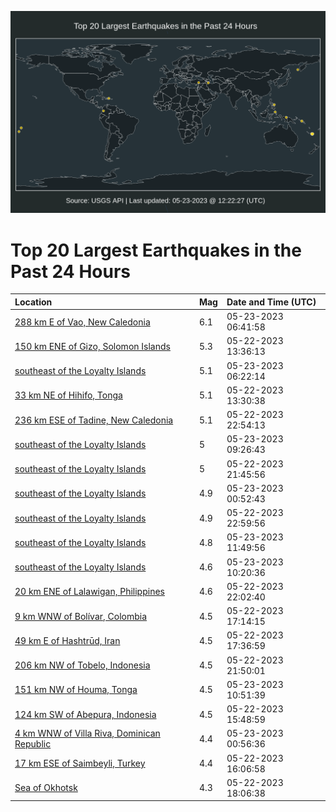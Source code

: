 ![Map](./map.png)

# Top 20 Largest Earthquakes in the Past 24 Hours

| Location | Mag | Date and Time (UTC) |
|:---|:---|:---|
| [288 km E of Vao, New Caledonia](https://earthquake.usgs.gov/earthquakes/eventpage/us7000k36n) | 6.1 | 05-23-2023 06:41:58 |
| [150 km ENE of Gizo, Solomon Islands](https://earthquake.usgs.gov/earthquakes/eventpage/us6000kdvd) | 5.3 | 05-22-2023 13:36:13 |
| [southeast of the Loyalty Islands](https://earthquake.usgs.gov/earthquakes/eventpage/us7000k36l) | 5.1 | 05-23-2023 06:22:14 |
| [33 km NE of Hihifo, Tonga](https://earthquake.usgs.gov/earthquakes/eventpage/us6000kdvb) | 5.1 | 05-22-2023 13:30:38 |
| [236 km ESE of Tadine, New Caledonia](https://earthquake.usgs.gov/earthquakes/eventpage/us7000k33g) | 5.1 | 05-22-2023 22:54:13 |
| [southeast of the Loyalty Islands](https://earthquake.usgs.gov/earthquakes/eventpage/us7000k38e) | 5 | 05-23-2023 09:26:43 |
| [southeast of the Loyalty Islands](https://earthquake.usgs.gov/earthquakes/eventpage/us7000k32s) | 5 | 05-22-2023 21:45:56 |
| [southeast of the Loyalty Islands](https://earthquake.usgs.gov/earthquakes/eventpage/us7000k34p) | 4.9 | 05-23-2023 00:52:43 |
| [southeast of the Loyalty Islands](https://earthquake.usgs.gov/earthquakes/eventpage/us7000k346) | 4.9 | 05-22-2023 22:59:56 |
| [southeast of the Loyalty Islands](https://earthquake.usgs.gov/earthquakes/eventpage/us7000k38m) | 4.8 | 05-23-2023 11:49:56 |
| [southeast of the Loyalty Islands](https://earthquake.usgs.gov/earthquakes/eventpage/us7000k386) | 4.6 | 05-23-2023 10:20:36 |
| [20 km ENE of Lalawigan, Philippines](https://earthquake.usgs.gov/earthquakes/eventpage/us7000k337) | 4.6 | 05-22-2023 22:02:40 |
| [9 km WNW of Bolívar, Colombia](https://earthquake.usgs.gov/earthquakes/eventpage/us6000kdxg) | 4.5 | 05-22-2023 17:14:15 |
| [49 km E of Hashtrūd, Iran](https://earthquake.usgs.gov/earthquakes/eventpage/us7000k30u) | 4.5 | 05-22-2023 17:36:59 |
| [206 km NW of Tobelo, Indonesia](https://earthquake.usgs.gov/earthquakes/eventpage/us7000k333) | 4.5 | 05-22-2023 21:50:01 |
| [151 km NW of Houma, Tonga](https://earthquake.usgs.gov/earthquakes/eventpage/us7000k38b) | 4.5 | 05-23-2023 10:51:39 |
| [124 km SW of Abepura, Indonesia](https://earthquake.usgs.gov/earthquakes/eventpage/us6000kdwu) | 4.5 | 05-22-2023 15:48:59 |
| [4 km WNW of Villa Riva, Dominican Republic](https://earthquake.usgs.gov/earthquakes/eventpage/us7000k34q) | 4.4 | 05-23-2023 00:56:36 |
| [17 km ESE of Saimbeyli, Turkey](https://earthquake.usgs.gov/earthquakes/eventpage/us6000kdwz) | 4.4 | 05-22-2023 16:06:58 |
| [Sea of Okhotsk](https://earthquake.usgs.gov/earthquakes/eventpage/us7000k314) | 4.3 | 05-22-2023 18:06:38 |

